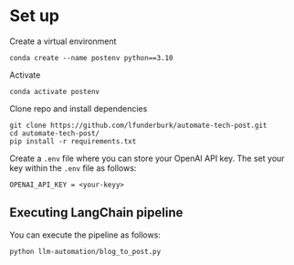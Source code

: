 # Set up

Create a virtual environment

```
conda create --name postenv python==3.10
```

Activate

```
conda activate postenv
```

Clone repo and install dependencies

```
git clone https://github.com/lfunderburk/automate-tech-post.git
cd automate-tech-post/
pip install -r requirements.txt
```

Create a `.env` file where you can store your OpenAI API key. The set your key within the `.env` file as follows:

```
OPENAI_API_KEY = <your-keyy>
```

## Executing LangChain pipeline

You can execute the pipeline as follows:

```
python llm-automation/blog_to_post.py
```